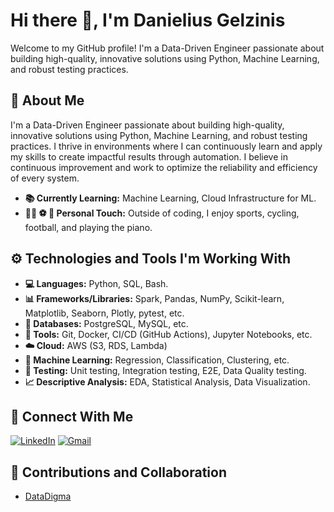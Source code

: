 # Hi there 👋, I'm Danielius Gelzinis

Welcome to my GitHub profile! I'm a Data-Driven Engineer passionate about building high-quality, innovative solutions
using Python, Machine Learning, and robust testing practices.

## 👨 About Me

I'm a Data-Driven Engineer passionate about building high-quality, innovative solutions using Python, Machine Learning,
and robust testing practices. I thrive in environments where I can continuously learn and apply my skills to create
impactful results through automation. I believe in continuous improvement and work to optimize the reliability and
efficiency of every system.

* **📚 Currently Learning:** Machine Learning, Cloud Infrastructure for ML.
* **🚴‍♂️ ⚽ 🎹 Personal Touch:** Outside of coding, I enjoy sports, cycling, football, and playing the piano.

## ⚙️ Technologies and Tools I'm Working With

* **💻 Languages:** Python, SQL, Bash.
* **📊 Frameworks/Libraries:** Spark, Pandas, NumPy, Scikit-learn, Matplotlib, Seaborn, Plotly, pytest, etc.
* **💾 Databases:** PostgreSQL, MySQL, etc.
* **🔧 Tools:** Git, Docker, CI/CD (GitHub Actions), Jupyter Notebooks, etc.
* **☁️ Cloud:** AWS (S3, RDS, Lambda)
* **🧠 Machine Learning:** Regression, Classification, Clustering, etc.
* **🧪 Testing:** Unit testing, Integration testing, E2E, Data Quality testing.
* **📈 Descriptive Analysis:** EDA, Statistical Analysis, Data Visualization.

## 🔗 Connect With Me

<a href="https://linkedin.com/in/danielius-gelzinis-189b8519" target="_blank" rel="noopener noreferrer"><img src="https://img.shields.io/badge/LinkedIn-%230077B5.svg?style=for-the-badge&logo=linkedin&logoColor=white" alt="LinkedIn"></a>
<a href="mailto:d.gelzinis@gmail.com"><img src="https://img.shields.io/badge/Gmail-D14836?style=for-the-badge&logo=gmail&logoColor=white" alt="Gmail"></a>

## 🤝 Contributions and Collaboration

* [DataDigma](https://datadigma.com)
